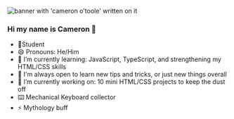 ![banner with 'cameron o'toole' written on it](./CAMERON%20O’TOOLE.jpg)


### Hi my name is Cameron 👋

- 📝Student
- 😄 Pronouns: He/Him 
- 🌱 I’m currently learning: JavaScript, TypeScript, and strengthening my HTML/CSS skills
- 🤔 I'm always open to learn new tips and tricks, or just new things overall
- 🔭 I’m currently working on: 10 mini HTML/CSS projects to keep the dust off
- ⌨️ Mechanical Keyboard collector
- ⚡ Mythology buff 